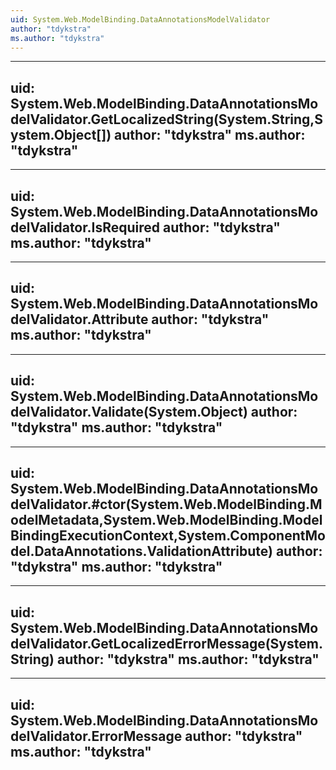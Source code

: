 ```yaml
---
uid: System.Web.ModelBinding.DataAnnotationsModelValidator
author: "tdykstra"
ms.author: "tdykstra"
---
```


---
uid: System.Web.ModelBinding.DataAnnotationsModelValidator.GetLocalizedString(System.String,System.Object[])
author: "tdykstra"
ms.author: "tdykstra"
---

---
uid: System.Web.ModelBinding.DataAnnotationsModelValidator.IsRequired
author: "tdykstra"
ms.author: "tdykstra"
---

---
uid: System.Web.ModelBinding.DataAnnotationsModelValidator.Attribute
author: "tdykstra"
ms.author: "tdykstra"
---

---
uid: System.Web.ModelBinding.DataAnnotationsModelValidator.Validate(System.Object)
author: "tdykstra"
ms.author: "tdykstra"
---

---
uid: System.Web.ModelBinding.DataAnnotationsModelValidator.#ctor(System.Web.ModelBinding.ModelMetadata,System.Web.ModelBinding.ModelBindingExecutionContext,System.ComponentModel.DataAnnotations.ValidationAttribute)
author: "tdykstra"
ms.author: "tdykstra"
---

---
uid: System.Web.ModelBinding.DataAnnotationsModelValidator.GetLocalizedErrorMessage(System.String)
author: "tdykstra"
ms.author: "tdykstra"
---

---
uid: System.Web.ModelBinding.DataAnnotationsModelValidator.ErrorMessage
author: "tdykstra"
ms.author: "tdykstra"
---
